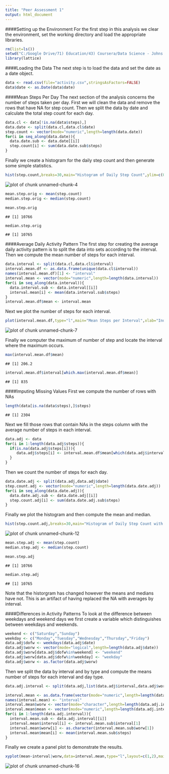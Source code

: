 ```yaml
---
title: "Peer Assessment 1"
output: html_document
---
```


####Setting up the Environment
For the first step in this analysis we clear the environment, set the working directory and load the appropriate libraries.

```r
rm(list=ls())
setwd("C:/Google Drive/71) Education/43) Coursera/Data Science - Johns Hopkins University/05 Reproducible Research/Projects/Project 1")
library(lattice)
```

####Loading the Data
The next step is to load the data and set the date as a date object.

```r
data <- read.csv(file="activity.csv",stringsAsFactors=FALSE)
data$date <- as.Date(data$date)
```

####Mean Steps Per Day
The next section of the analysis concerns the number of steps taken per day. First we will clean the data and remove the rows that have NA for step count.  Then we split the data by date and calculate the total step count for each day.

```r
data.cl <- data[!is.na(data$steps),]
data.date <- split(data.cl,data.cl$date)
step.count <- vector(mode="numeric",length=length(data.date))
for(i in seq_along(data.date)){
  data.date.sub <- data.date[[i]]
  step.count[i] <- sum(data.date.sub$steps)
}
```

Finally we create a histogram for the daily step count and then generate some simple statistics.

```r
hist(step.count,breaks=30,main="Histogram of Daily Step Count",ylim=c(0,20))
```

![plot of chunk unnamed-chunk-4](figure/unnamed-chunk-4.png) 

```r
mean.step.orig <- mean(step.count)
median.step.orig <- median(step.count)
```

```r
mean.step.orig
```

```
## [1] 10766
```

```r
median.step.orig
```

```
## [1] 10765
```

####Average Daily Activity Pattern
The first step for creating the average daily activity pattern is to split the data into sets according to the interval.  Then we compute the mean number of steps for each interval.

```r
data.interval <- split(data.cl,data.cl$interval)
interval.mean.df <- as.data.frame(unique(data.cl$interval))
names(interval.mean.df)[1] <- "interval"
interval.mean <- vector(mode="numeric",length=length(data.interval))
for(i in seq_along(data.interval)){
  data.interval.sub <- data.interval[[i]] 
  interval.mean[i] <- mean(data.interval.sub$steps)
}
interval.mean.df$mean <- interval.mean
```

Next we plot the number of steps for each interval.

```r
plot(interval.mean.df,type="l",main="Mean Steps per Interval",xlab="Index Label",ylab="Mean Steps")
```

![plot of chunk unnamed-chunk-7](figure/unnamed-chunk-7.png) 

Finally we computer the maximum of number of step and locate the interval where the maximum occurs.

```r
max(interval.mean.df$mean)
```

```
## [1] 206.2
```

```r
interval.mean.df$interval[which.max(interval.mean.df$mean)]
```

```
## [1] 835
```

####Imputing Missing Values
First we compute the number of rows with NAs

```r
length(data[is.na(data$steps),]$steps)
```

```
## [1] 2304
```

Next we fill those rows that contain NAs in the steps column with the average number of steps in each interval.

```r
data.adj <- data
for(i in 1:length(data.adj$steps)){
  if(is.na(data.adj$steps[i])){
     data.adj$steps[i] <- interval.mean.df$mean[which(data.adj$interval[i]==interval.mean.df$interval)]
  }
}
```

Then we count the number of steps for each day.

```r
data.date.adj <- split(data.adj,data.adj$date)
step.count.adj <- vector(mode="numeric",length=length(data.date.adj))
for(i in seq_along(data.date.adj)){
  data.date.adj.sub <- data.date.adj[[i]]
  step.count.adj[i] <- sum(data.date.adj.sub$steps)
}
```

Finally we plot the histogram and then compute the mean and median.

```r
hist(step.count.adj,breaks=30,main="Histogram of Daily Step Count with Adjusted Data",ylim=c(0,20))
```

![plot of chunk unnamed-chunk-12](figure/unnamed-chunk-12.png) 

```r
mean.step.adj <- mean(step.count)
median.step.adj <- median(step.count)
```

```r
mean.step.adj
```

```
## [1] 10766
```

```r
median.step.adj
```

```
## [1] 10765
```
Note that the historgram has changed however the means and medians have not.  This is an artifact of having replaced the NA with averages by interval.

####Differences in Activity Patterns
To look at the difference between weekdays and weekend days we first create a variable which distinguishes between weekdays and weekends.

```r
weekend <- c("Saturday","Sunday")
weekday <- c("Monday","Tuesday","Wednesday","Thursday","Friday")
data.adj$dofw <- weekdays(data.adj$date)
data.adj$worw <- vector(mode="logical",length=length(data.adj$date))
data.adj$worw[data.adj$dofw%in%weekend] <- "weekend"
data.adj$worw[data.adj$dofw%in%weekday] <- "weekday"
data.adj$worw <- as.factor(data.adj$worw)
```

Then we split the data by interval and by type and compute the means number of steps for each interval and day type.

```r
data.adj.interval <- split(data.adj,list(data.adj$interval,data.adj$worw))

interval.mean <- as.data.frame(vector(mode="numeric",length=length(data.adj.interval)))
names(interval.mean) <- "interval"
interval.mean$worw <- vector(mode="character",length=length(data.adj.interval))
interval.mean$mean <- vector(mode="numeric",length=length(data.adj.interval))
for(i in 1:length(data.adj.interval)){
  interval.mean.sub <- data.adj.interval[[i]]
  interval.mean$interval[i] <- interval.mean.sub$interval[1]
  interval.mean$worw[i] <- as.character(interval.mean.sub$worw[1])
  interval.mean$mean[i] <- mean(interval.mean.sub$steps)
}
```

Finally we create a panel plot to demonstrate the results.

```r
xyplot(mean~interval|worw,data=interval.mean,type="l",layout=c(1,2),main="Activity Comparison between Weekend and Weekdays")
```

![plot of chunk unnamed-chunk-16](figure/unnamed-chunk-16.png) 
